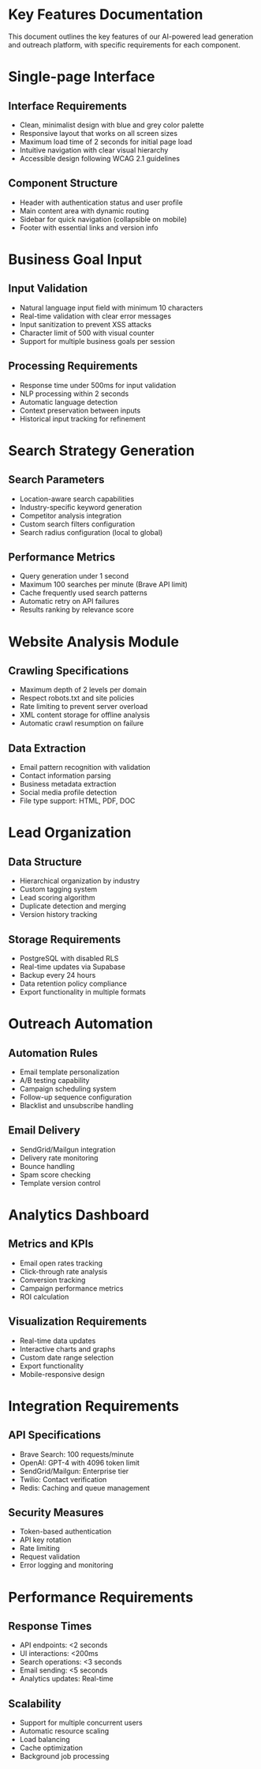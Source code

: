 # Key Features Documentation

This document outlines the key features of our AI-powered lead generation and outreach platform, with specific requirements for each component.

# Single-page Interface

## Interface Requirements
- Clean, minimalist design with blue and grey color palette
- Responsive layout that works on all screen sizes
- Maximum load time of 2 seconds for initial page load
- Intuitive navigation with clear visual hierarchy
- Accessible design following WCAG 2.1 guidelines

## Component Structure
- Header with authentication status and user profile
- Main content area with dynamic routing
- Sidebar for quick navigation (collapsible on mobile)
- Footer with essential links and version info

# Business Goal Input

## Input Validation
- Natural language input field with minimum 10 characters
- Real-time validation with clear error messages
- Input sanitization to prevent XSS attacks
- Character limit of 500 with visual counter
- Support for multiple business goals per session

## Processing Requirements
- Response time under 500ms for input validation
- NLP processing within 2 seconds
- Automatic language detection
- Context preservation between inputs
- Historical input tracking for refinement

# Search Strategy Generation

## Search Parameters
- Location-aware search capabilities
- Industry-specific keyword generation
- Competitor analysis integration
- Custom search filters configuration
- Search radius configuration (local to global)

## Performance Metrics
- Query generation under 1 second
- Maximum 100 searches per minute (Brave API limit)
- Cache frequently used search patterns
- Automatic retry on API failures
- Results ranking by relevance score

# Website Analysis Module

## Crawling Specifications
- Maximum depth of 2 levels per domain
- Respect robots.txt and site policies
- Rate limiting to prevent server overload
- XML content storage for offline analysis
- Automatic crawl resumption on failure

## Data Extraction
- Email pattern recognition with validation
- Contact information parsing
- Business metadata extraction
- Social media profile detection
- File type support: HTML, PDF, DOC

# Lead Organization

## Data Structure
- Hierarchical organization by industry
- Custom tagging system
- Lead scoring algorithm
- Duplicate detection and merging
- Version history tracking

## Storage Requirements
- PostgreSQL with disabled RLS
- Real-time updates via Supabase
- Backup every 24 hours
- Data retention policy compliance
- Export functionality in multiple formats

# Outreach Automation

## Automation Rules
- Email template personalization
- A/B testing capability
- Campaign scheduling system
- Follow-up sequence configuration
- Blacklist and unsubscribe handling

## Email Delivery
- SendGrid/Mailgun integration
- Delivery rate monitoring
- Bounce handling
- Spam score checking
- Template version control

# Analytics Dashboard

## Metrics and KPIs
- Email open rates tracking
- Click-through rate analysis
- Conversion tracking
- Campaign performance metrics
- ROI calculation

## Visualization Requirements
- Real-time data updates
- Interactive charts and graphs
- Custom date range selection
- Export functionality
- Mobile-responsive design

# Integration Requirements

## API Specifications
- Brave Search: 100 requests/minute
- OpenAI: GPT-4 with 4096 token limit
- SendGrid/Mailgun: Enterprise tier
- Twilio: Contact verification
- Redis: Caching and queue management

## Security Measures
- Token-based authentication
- API key rotation
- Rate limiting
- Request validation
- Error logging and monitoring

# Performance Requirements

## Response Times
- API endpoints: <2 seconds
- UI interactions: <200ms
- Search operations: <3 seconds
- Email sending: <5 seconds
- Analytics updates: Real-time

## Scalability
- Support for multiple concurrent users
- Automatic resource scaling
- Load balancing
- Cache optimization
- Background job processing 